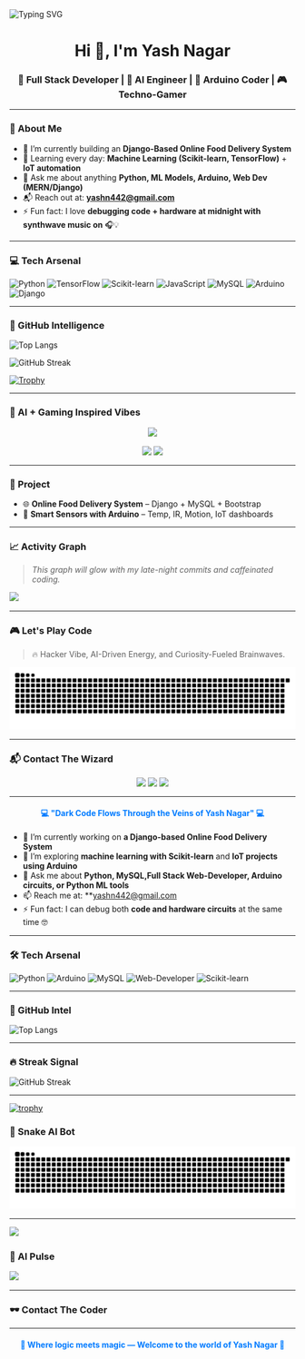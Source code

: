 <img src="https://readme-typing-svg.demolab.com?font=Fira+Code&weight=700&pause=1000&color=FF0000&center=true&vCenter=true&repeat=true&width=435&lines=System+Online...;Loading+Yash+Nagar...;Coder+%7C+ML+%7C+IoT" alt="Typing SVG" />


<h1 align="center">Hi 👋, I'm Yash Nagar</h1>
<h3 align="center">🔧 Full Stack Developer | 🤖 AI Engineer | 🔌 Arduino Coder | 🎮 Techno-Gamer</h3>

---

### 🚀 About Me

- 🧠 I’m currently building an **Django-Based Online Food Delivery System**
- 🌱 Learning every day: **Machine Learning (Scikit-learn, TensorFlow)** + **IoT automation**
- 💬 Ask me about anything **Python, ML Models, Arduino, Web Dev (MERN/Django)**
- 📬 Reach out at: **yashn442@gmail.com**
- ⚡ Fun fact: I love **debugging code + hardware at midnight with synthwave music on** 🎧💡

---

### 💻 Tech Arsenal

![Python](https://img.shields.io/badge/Python-007BFF?style=for-the-badge&logo=python&logoColor=white)
![TensorFlow](https://img.shields.io/badge/TensorFlow-FF6F00?style=for-the-badge&logo=tensorflow&logoColor=white)
![Scikit-learn](https://img.shields.io/badge/Scikit--Learn-F7931E?style=for-the-badge&logo=scikit-learn&logoColor=white)
![JavaScript](https://img.shields.io/badge/JavaScript-1E90FF?style=for-the-badge&logo=javascript&logoColor=white)
![MySQL](https://img.shields.io/badge/MySQL-00008B?style=for-the-badge&logo=mysql&logoColor=white)
![Arduino](https://img.shields.io/badge/Arduino-00BFFF?style=for-the-badge&logo=arduino&logoColor=white)
![Django](https://img.shields.io/badge/Django-092E20?style=for-the-badge&logo=django&logoColor=white)

---

### 🧠 GitHub Intelligence

![Top Langs](https://github-readme-stats.vercel.app/api/top-langs/?username=Ramvish108&layout=compact&theme=tokyonight)

![GitHub Streak](https://streak-stats.demolab.com?user=Ramvish108&theme=tokyonight&hide_border=true)

[![Trophy](https://github-profile-trophy.vercel.app/?username=Ramvish108&theme=onestar&margin-w=10&no-frame=true)](https://github.com/ryo-ma/github-profile-trophy)

---

### 🧬 AI + Gaming Inspired Vibes

<p align="center">
  <img src="https://media.giphy.com/media/26AHONQ79FdWZhAI0/giphy.gif" width="60%" />
</p>

<p align="center">
  <img src="https://media.giphy.com/media/U3qYN8S0j3bpK/giphy.gif" width="40%" />
  <img src="https://media.giphy.com/media/l3vR0zFqzZ9T3z4x6/giphy.gif" width="40%" />
</p>

---

### 🧠 Project
- 🌐 **Online Food Delivery System** – Django + MySQL + Bootstrap
- 🔌 **Smart Sensors with Arduino** – Temp, IR, Motion, IoT dashboards

---

### 📈 Activity Graph

> *This graph will glow with my late-night commits and caffeinated coding.*

<img src="https://github-readme-activity-graph.cyclic.app/graph?username=Ramvish108&theme=react-dark&bg_color=20232a&color=61dafb&line=61dafb&point=FFFFFF" />

---

### 🎮 Let's Play Code

> 🔥 Hacker Vibe, AI-Driven Energy, and Curiosity-Fueled Brainwaves.

<p align="center">
  <img src="https://github.com/Ramvish108/Ramvish108/blob/output/github-contribution-grid-snake.svg" alt="snake animation" />
</p>

---

### 📬 Contact The Wizard

<p align="center">
  <a href="mailto:yashn442@gmail.com"><img src="https://img.shields.io/badge/Gmail-D14836?style=for-the-badge&logo=gmail&logoColor=white"/></a>
  <a href="https://www.linkedin.com/in/your-profile"><img src="https://img.shields.io/badge/LinkedIn-0A66C2?style=for-the-badge&logo=linkedin&logoColor=white"/></a>
  <a href="https://github.com/Ramvish108"><img src="https://img.shields.io/badge/GitHub-333?style=for-the-badge&logo=github&logoColor=white"/></a>
</p>

---

<h4 align="center" style="color: #007bff;">💻 "Dark Code Flows Through the Veins of Yash Nagar" 💻</h4>


- 🔭 I’m currently working on **a Django-based Online Food Delivery System**
- 🌱 I’m exploring **machine learning with Scikit-learn** and **IoT projects using Arduino**
- 💬 Ask me about **Python, MySQL,Full Stack Web-Developer, Arduino circuits, or Python ML tools**
- 📫 Reach me at: **yashn442@gmail.com 
- ⚡ Fun fact: I can debug both **code and hardware circuits** at the same time 🤓

---

### 🛠️ Tech Arsenal
![Python](https://img.shields.io/badge/Java-FF0000?style=for-the-badge&logo=java&logoColor=white)
![Arduino](https://img.shields.io/badge/Arduino-8B0000?style=for-the-badge&logo=arduino&logoColor=white)
![MySQL](https://img.shields.io/badge/MySQL-990000?style=for-the-badge&logo=mysql&logoColor=white)
![Web-Developer](https://img.shields.io/badge/MySQL-990000?style=for-the-badge&logo=mysql&logoColor=white)
![Scikit-learn](https://img.shields.io/badge/Scikit--Learn-B22222?style=for-the-badge&logo=scikit-learn&logoColor=white)

---

### 🧠 GitHub Intel

![Top Langs](https://github-readme-stats.vercel.app/api/top-langs/?username=Ramvish108&layout=compact&theme=dark&title_color=FF0000&text_color=FFFFFF&bg_color=000000)

---

### 🔥 Streak Signal
![GitHub Streak](https://streak-stats.demolab.com?user=Ramvish108&theme=dark&dates=FFFFFF&ring=FF0000&fire=FF0000&currStreakLabel=FF0000)

---
[![trophy](https://github-profile-trophy.vercel.app/?username=Ramvish108&theme=darkhub&no-frame=true&no-bg=true&margin-w=5)](https://github.com/ryo-ma/github-profile-trophy)


### 🐍 Snake AI Bot
![Snake animation](https://github.com/Ramvish108/Ramvish108/blob/output/github-contribution-grid-snake.svg)

---
<img src="https://activity-graph.herokuapp.com/graph?username=Ramvish108&theme=redical" />


### 🤖 AI Pulse
<img src="https://media.giphy.com/media/26AHONQ79FdWZhAI0/giphy.gif" width="100%" />

---

### 🕶️ Contact The Coder

---


<h4 align="center" style="color: #007bff;">🔮 Where logic meets magic — Welcome to the world of Yash Nagar 🔮</h4>
